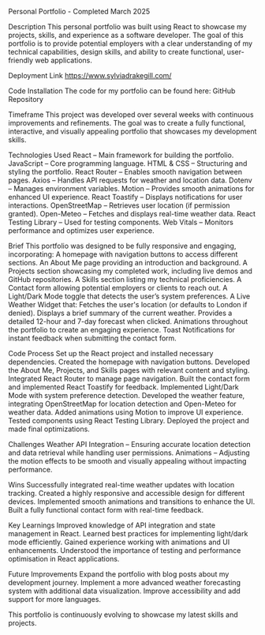 Personal Portfolio - Completed March 2025


Description
This personal portfolio was built using React to showcase my projects, skills, and experience as a software developer. The goal of this portfolio is to provide potential employers with a clear understanding of my technical capabilities, design skills, and ability to create functional, user-friendly web applications.


Deployment Link
https://www.sylviadrakegill.com/ 


Code Installation
The code for my portfolio can be found here: GitHub Repository


Timeframe
This project was developed over several weeks with continuous improvements and refinements. The goal was to create a fully functional, interactive, and visually appealing portfolio that showcases my development skills.


Technologies Used
React – Main framework for building the portfolio.
JavaScript – Core programming language.
HTML & CSS – Structuring and styling the portfolio.
React Router – Enables smooth navigation between pages.
Axios – Handles API requests for weather and location data.
Dotenv – Manages environment variables.
Motion – Provides smooth animations for enhanced UI experience.
React Toastify – Displays notifications for user interactions.
OpenStreetMap – Retrieves user location (if permission granted).
Open-Meteo – Fetches and displays real-time weather data.
React Testing Library – Used for testing components.
Web Vitals – Monitors performance and optimizes user experience.


Brief
This portfolio was designed to be fully responsive and engaging, incorporating:
A homepage with navigation buttons to access different sections.
An About Me page providing an introduction and background.
A Projects section showcasing my completed work, including live demos and GitHub repositories.
A Skills section listing my technical proficiencies.
A Contact form allowing potential employers or clients to reach out.
A Light/Dark Mode toggle that detects the user’s system preferences.
A Live Weather Widget that:
Fetches the user's location (or defaults to London if denied).
Displays a brief summary of the current weather.
Provides a detailed 12-hour and 7-day forecast when clicked.
Animations throughout the portfolio to create an engaging experience.
Toast Notifications for instant feedback when submitting the contact form.


Code Process
Set up the React project and installed necessary dependencies.
Created the homepage with navigation buttons.
Developed the About Me, Projects, and Skills pages with relevant content and styling.
Integrated React Router to manage page navigation.
Built the contact form and implemented React Toastify for feedback.
Implemented Light/Dark Mode with system preference detection.
Developed the weather feature, integrating OpenStreetMap for location detection and Open-Meteo for weather data.
Added animations using Motion to improve UI experience.
Tested components using React Testing Library.
Deployed the project and made final optimizations.


Challenges
Weather API Integration – Ensuring accurate location detection and data retrieval while handling user permissions.
Animations – Adjusting the motion effects to be smooth and visually appealing without impacting performance.


Wins
Successfully integrated real-time weather updates with location tracking.
Created a highly responsive and accessible design for different devices.
Implemented smooth animations and transitions to enhance the UI.
Built a fully functional contact form with real-time feedback.


Key Learnings
Improved knowledge of API integration and state management in React.
Learned best practices for implementing light/dark mode efficiently.
Gained experience working with animations and UI enhancements.
Understood the importance of testing and performance optimisation in React applications.


Future Improvements
Expand the portfolio with blog posts about my development journey.
Implement a more advanced weather forecasting system with additional data visualization.
Improve accessibility and add support for more languages.

This portfolio is continuously evolving to showcase my latest skills and projects.




